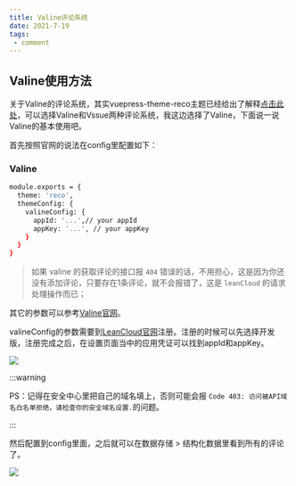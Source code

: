 ```yaml
---
title: Valine评论系统
date: 2021-7-19
tags:
 - comment
---
```


## Valine使用方法

关于Valine的评论系统，其实vuepress-theme-reco主题已经给出了解释[点击此处](https://vuepress-theme-reco.recoluan.com/views/1.x/valine.html)，可以选择Valine和Vssue两种评论系统，我这边选择了Valine，下面说一说Valine的基本使用吧。

首先按照官网的说法在config里配置如下：

###  Valine

```sh
module.exports = {
  theme: 'reco',
  themeConfig: {
    valineConfig: {
      appId: '...',// your appId
      appKey: '...', // your appKey
    }
  }  
}
```

> 如果 valine 的获取评论的接口报 `404` 错误的话，不用担心，这是因为你还没有添加评论，只要存在1条评论，就不会报错了，这是 `leanCloud` 的请求处理操作而已；

其它的参数可以参考[Valine官网](https://valine.js.org/configuration.html)。

valineConfig的参数需要到[LeanCloud官网](https://www.leancloud.cn/)注册。注册的时候可以先选择开发版，注册完成之后，在设置页面当中的应用凭证可以找到appId和appKey。

<img src="http://121.40.49.66/img/leanCloudImg.jpg" />

:::warning

PS：记得在安全中心里把自己的域名填上，否则可能会报 `Code 403: 访问被API域名白名单拒绝，请检查你的安全域名设置.`的问题。

:::

然后配置到config里面，之后就可以在数据存储 > 结构化数据里看到所有的评论了。

<img src="http://121.40.49.66/img/leanCloudImg-1.png" />
